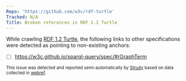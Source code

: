 ```yaml
---
Repo: 'https://github.com/w3c/rdf-turtle'
Tracked: N/A
Title: Broken references in RDF 1.2 Turtle
---
```


While crawling [RDF 1.2 Turtle](https://w3c.github.io/rdf-turtle/spec/), the following links to other specifications were detected as pointing to non-existing anchors:
* [ ] https://w3c.github.io/sparql-query/spec/#rGraphTerm

<sub>This issue was detected and reported semi-automatically by [Strudy](https://github.com/w3c/strudy/) based on data collected in [webref](https://github.com/w3c/webref/).</sub>
